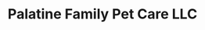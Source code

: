 ---
title: "Palatine Family Pet Care LLC"
url: /palatine/palatine-family-pet-care-llc/
shop: Tiere
---